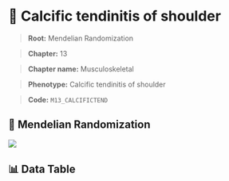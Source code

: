 # 🧪 Calcific tendinitis of shoulder

> **Root:** Mendelian Randomization

> **Chapter:** 13  

> **Chapter name:** Musculoskeletal

> **Phenotype:** Calcific tendinitis of shoulder  

> **Code:** `M13_CALCIFICTEND`

## 🧬 Mendelian Randomization  

<img src="/MR/Figures/Forward/M13_CALCIFICTEND.png"/>

## 📊 Data Table

<CsvTableMRF src="/public/MR/Data/Forward/M13_CALCIFICTEND.csv"/>
